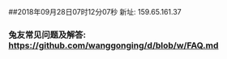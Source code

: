 ##2018年09月28日07时12分07秒 新址: 159.65.161.37
### 兔友常见问题及解答: https://github.com/wanggonging/d/blob/w/FAQ.md
